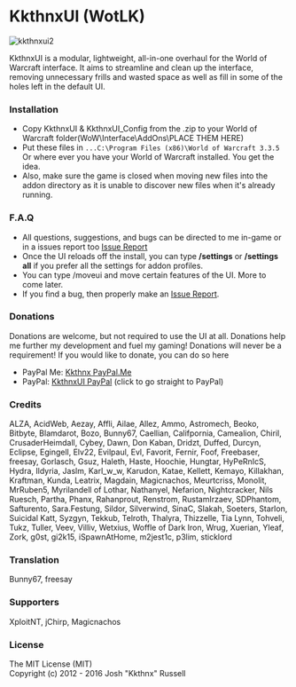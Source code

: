 # KkthnxUI (WotLK)   
   
![kkthnxui2](https://cloud.githubusercontent.com/assets/1692977/16305586/85f36c9e-3928-11e6-959c-145b7b7b2468.png)   

KkthnxUI is a modular, lightweight, all-in-one overhaul for the World of Warcraft interface. It aims to streamline and clean up the interface, removing unnecessary frills and wasted space as well as fill in some of the holes left in the default UI.      

### Installation      
* Copy KkthnxUI & KkthnxUI_Config from the .zip to your World of Warcraft folder(WoW\Interface\AddOns\PLACE THEM HERE)
* Put these files  in `...C:\Program Files (x86)\World of Warcraft 3.3.5` Or where ever you have your World of Warcraft installed. You get the idea.   
* Also, make sure the game is closed when moving new files into the addon directory as it is unable to discover new files when it's already running.

### F.A.Q   
* All questions, suggestions, and bugs can be directed to me in-game or in a issues report too [Issue Report](https://github.com/Kkthnx/KkthnxUI-3.3.5/issues/new)      
* Once the UI reloads off the install, you can type **/settings** or **/settings all** if you prefer all the settings for addon profiles.   
* You can type /moveui and move certain features of the UI. More to come later.    
* If you find a bug, then properly make an [Issue Report](https://github.com/Kkthnx/KkthnxUI-3.3.5/issues/new).   

### Donations   
Donations are welcome, but not required to use the UI at all. Donations help me further my development and fuel my gaming! Donations will never be a requirement! If you would like to donate, you can do so here

* PayPal Me: [Kkthnx PayPal.Me](https://www.paypal.me/kkthnx)
* PayPal: [KkthnxUI PayPal](https://www.paypal.com/cgi-bin/webscr?cmd=_donations&business=XC5463FDLTKSE&lc=US&item_name=KkthnxUI&item_number=55846984&currency_code=USD&bn=PP%2dDonationsBF%3abtn_donateCC_LG%2egif%3aNonHosted) (click to go straight to PayPal)  

### Credits   
ALZA, AcidWeb, Aezay, Affli, Ailae, Allez, Ammo, Astromech, Beoko, Bitbyte, Blamdarot, Bozo, Bunny67, Caellian, Califpornia, Camealion, Chiril, CrusaderHeimdall, Cybey, Dawn, Don Kaban, Dridzt, Duffed, Durcyn, Eclipse, Egingell, Elv22, Evilpaul, Evl, Favorit, Fernir, Foof, Freebaser, freesay, Gorlasch, Gsuz, Haleth, Haste, Hoochie, Hungtar, HyPeRnIcS, Hydra, Ildyria, Jaslm, Karl_w_w, Karudon, Katae, Kellett, Kemayo, Killakhan, Kraftman, Kunda, Leatrix, Magdain, Magicnachos, Meurtcriss, Monolit, MrRuben5, Myrilandell of Lothar, Nathanyel, Nefarion, Nightcracker, Nils Ruesch, Partha, Phanx, Rahanprout, Renstrom, RustamIrzaev, SDPhantom, Safturento, Sara.Festung, Sildor, Silverwind, SinaC, Slakah, Soeters, Starlon, Suicidal Katt, Syzgyn, Tekkub, Telroth, Thalyra, Thizzelle, Tia Lynn, Tohveli, Tukz, Tuller, Veev, Villiv, Wetxius, Woffle of Dark Iron, Wrug, Xuerian, Yleaf, Zork, g0st, gi2k15, iSpawnAtHome, m2jest1c, p3lim, sticklord   

### Translation   
Bunny67, freesay  

### Supporters   
XploitNT, jChirp, Magicnachos   

### License    
The MIT License (MIT)   
Copyright (c) 2012 - 2016 Josh "Kkthnx" Russell
